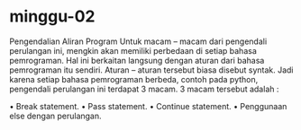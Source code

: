 # minggu-02

Pengendalian Aliran Program
Untuk macam – macam  dari pengendali perulangan ini, mengkin akan memiliki perbedaan di setiap bahasa pemrograman. Hal ini berkaitan langsung dengan aturan dari bahasa pemrograman itu sendiri. Aturan – aturan tersebut biasa disebut syntak. Jadi karena setiap bahasa pemrograman berbeda, contoh pada python, pengendali perulangan ini terdapat 3 macam. 3 macam tersebut adalah :

•	Break statement.
•	Pass statement.
•	Continue statement.
•	Penggunaan else dengan perulangan.

